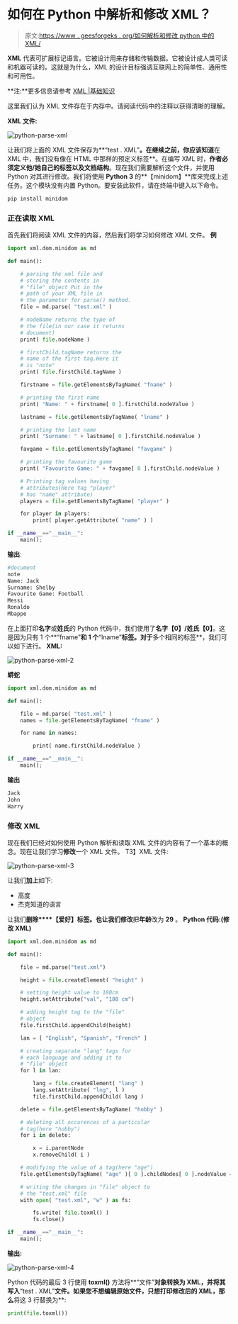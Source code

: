 # 如何在 Python 中解析和修改 XML？

> 原文:[https://www . geesforgeks . org/如何解析和修改 python 中的 XML/](https://www.geeksforgeeks.org/how-to-parse-and-modify-xml-in-python/)

**XML** 代表可扩展标记语言。它被设计用来存储和传输数据。它被设计成人类可读和机器可读的。这就是为什么，XML 的设计目标强调互联网上的简单性、通用性和可用性。

**注:**更多信息请参考 [XML |基础知识](http://geeksforgeeks.org/xml-basics/)

这里我们认为 XML 文件存在于内存中。请阅读代码中的注释以获得清晰的理解。

**XML 文件:**

![python-parse-xml](img/19f4e74bdbd75e6e67624b0c7b7018e6.png)

让我们将上面的 XML 文件保存为**“test . XML”**。在继续之前，你应该知道**在 XML 中，我们没有像在 HTML 中那样的预定义标签**。在编写 XML 时，**作者必须定义他/她自己的标签以及文档结构**。现在我们需要解析这个文件，并使用 Python 对其进行修改。我们将使用 **Python 3** 的**【minidom】**库来完成上述任务。这个模块没有内置 Python。要安装此软件，请在终端中键入以下命令。

```py
pip install minidom
```

### 正在读取 XML

首先我们将阅读 XML 文件的内容，然后我们将学习如何修改 XML 文件。
**例**

```py
import xml.dom.minidom as md

def main():

    # parsing the xml file and 
    # storing the contents in 
    # "file" object Put in the 
    # path of your XML file in
    # the parameter for parse() method.
    file = md.parse( "test.xml" ) 

    # nodeName returns the type of 
    # the file(in our case it returns
    # document)
    print( file.nodeName )

    # firstChild.tagName returns the 
    # name of the first tag.Here it 
    # is "note"
    print( file.firstChild.tagName )

    firstname = file.getElementsByTagName( "fname" )

    # printing the first name
    print( "Name: " + firstname[ 0 ].firstChild.nodeValue ) 

    lastname = file.getElementsByTagName( "lname" )

    # printing the last name
    print( "Surname: " + lastname[ 0 ].firstChild.nodeValue )

    favgame = file.getElementsByTagName( "favgame" )

    # printing the favourite game
    print( "Favourite Game: " + favgame[ 0 ].firstChild.nodeValue )

    # Printing tag values having 
    # attributes(Here tag "player"
    # has "name" attribute)
    players = file.getElementsByTagName( "player" )

    for player in players:
        print( player.getAttribute( "name" ) )

if __name__=="__main__":
    main();
```

**输出**:

```py
#document
note
Name: Jack
Surname: Shelby
Favourite Game: Football
Messi
Ronaldo
Mbappe

```

在上面打印**名字**或**姓氏**的 Python 代码中，我们使用了**名字【0】/姓氏【0】**。这是因为只有 1 个**“fname”**和 1 个**“lname”**标签。对于**多个相同的标签**，我们可以如下进行。
**XML:**

![python-parse-xml-2](img/60da1c63024ef0e274f480e6e94e3753.png)

**蟒蛇**

```py
import xml.dom.minidom as md

def main():

    file = md.parse( "test.xml" )
    names = file.getElementsByTagName( "fname" )

    for name in names:

        print( name.firstChild.nodeValue )

if __name__=="__main__":
    main();
```

**输出**

```py
Jack
John
Harry

```

### 修改 XML

现在我们已经对如何使用 Python 解析和读取 XML 文件的内容有了一个基本的概念。现在让我们学习**修改**一个 XML 文件。
T3】XML 文件:

![python-parse-xml-3](img/cb463cfb379d1a36066ff63106a042f0.png)

让我们**加上**如下:

*   高度
*   杰克知道的语言

让我们**删除****【爱好】**标签。也让我们**修改**把**年龄**改为 **29** 。
**Python 代码:(修改 XML)**

```py
import xml.dom.minidom as md

def main():

    file = md.parse("test.xml")

    height = file.createElement( "height" )

    # setting height value to 180cm
    height.setAttribute("val", "180 cm") 

    # adding height tag to the "file" 
    # object
    file.firstChild.appendChild(height) 

    lan = [ "English", "Spanish", "French" ]

    # creating separate "lang" tags for
    # each language and adding it to 
    # "file" object
    for l in lan: 

        lang = file.createElement( "lang" )
        lang.setAttribute( "lng", l )
        file.firstChild.appendChild( lang )

    delete = file.getElementsByTagName( "hobby" )

    # deleting all occurences of a particular 
    # tag(here "hobby")
    for i in delete: 

        x = i.parentNode
        x.removeChild( i )

    # modifying the value of a tag(here "age")
    file.getElementsByTagName( "age" )[ 0 ].childNodes[ 0 ].nodeValue = "29" 

    # writing the changes in "file" object to 
    # the "test.xml" file
    with open( "test.xml", "w" ) as fs: 

        fs.write( file.toxml() )
        fs.close() 

if __name__=="__main__":
    main();
```

**输出:**

![python-parse-xml-4](img/0ed3f0565704e2af1ca44653aa786c99.png)

Python 代码的最后 3 行使用 **toxml()** 方法将**“文件”**对象转换为 XML，并将其写入**“test . XML”**文件。如果您不想编辑原始文件，只想打印修改后的 XML，那么**将这 3 行替换为**:

```py
print(file.toxml())

```